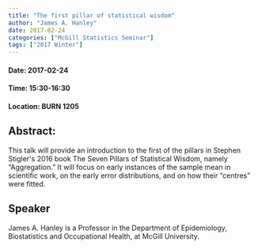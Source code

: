 ```yaml
---
title: "The first pillar of statistical wisdom"
author: "James A. Hanley"
date: 2017-02-24
categories: ["McGill Statistics Seminar"]
tags: ["2017 Winter"]
---
```


#### Date: 2017-02-24
#### Time: 15:30-16:30
#### Location: BURN 1205

## Abstract:

	
This talk will provide an introduction to the first of the pillars in Stephen Stigler's 2016 book The Seven Pillars of Statistical Wisdom, namely “Aggregation.” It will focus on early instances of the sample mean in scientific work, on the early error distributions, and on how their “centres” were fitted.


## Speaker

James A. Hanley is a Professor in the Department of Epidemiology, Biostatistics and Occupational Health, at McGill University.


